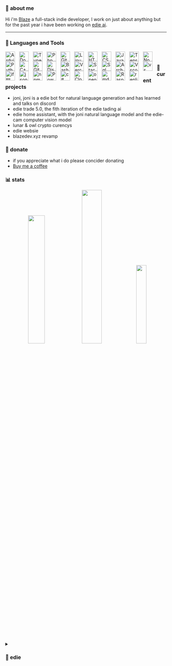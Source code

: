 ### 🐢 **about me**
Hi i'm [Blaze](https://blazedev.xyz) a full-stack indie developer,
I work on just about anything but for the past year i have been working on [edie ai](https://edie.blazedev.xyz).

---

### 📜 Languages and Tools
<img align="left" alt="Arduino" width="30px" style="padding-right:10px;" src="https://cdn.jsdelivr.net/gh/devicons/devicon/icons/arduino/arduino-original.svg"/>
<img align="left" alt="Docker" width="30px" style="padding-right:10px;" src="https://cdn.jsdelivr.net/gh/devicons/devicon/icons/docker/docker-plain-wordmark.svg" />
<img align="left" alt="TypeScript" width="30px" style="padding-right:10px;" src="https://cdn.jsdelivr.net/gh/devicons/devicon/icons/typescript/typescript-plain.svg" />
<img align="left" alt="Php" width="30px" style="padding-right:10px;" src="https://cdn.jsdelivr.net/gh/devicons/devicon/icons/php/php-plain.svg" />
<img align="left" alt="Git" width="30px" style="padding-right:10px;" src="https://cdn.jsdelivr.net/gh/devicons/devicon/icons/git/git-original.svg" />
<img align="left" alt="Linux" width="30px" style="padding-right:10px;" src="https://cdn.jsdelivr.net/gh/devicons/devicon/icons/linux/linux-original.svg" />
<img align="left" alt="HTML" width="30px" style="padding-right:10px;" src="https://cdn.jsdelivr.net/gh/devicons/devicon/icons/html5/html5-plain.svg" />
<img align="left" alt="CSS" width="30px" style="padding-right:10px;" src="https://cdn.jsdelivr.net/gh/devicons/devicon/icons/css3/css3-plain.svg" />
<img align="left" alt="JavaScript" width="30px" style="padding-right:10px;" src="https://cdn.jsdelivr.net/gh/devicons/devicon/icons/javascript/javascript-plain.svg" />
<img align="left" alt="TensorFlow" width="30px" style="padding-right:10px;" src="https://cdn.jsdelivr.net/gh/devicons/devicon/icons/tensorflow/tensorflow-original.svg" />
<img align="left" alt="NodeJS" width="30px" style="padding-right:10px;" src="https://cdn.jsdelivr.net/gh/devicons/devicon/icons/nodejs/nodejs-original.svg" />
<img align="left" alt="Python" width="30px" style="padding-right:10px;" src="https://cdn.jsdelivr.net/gh/devicons/devicon/icons/python/python-plain.svg" />
<img align="left" alt="C++" width="30px" style="padding-right:10px;" src="https://cdn.jsdelivr.net/gh/devicons/devicon@latest/icons/cplusplus/cplusplus-original.svg" />
<img align="left" alt="GitHub" width="30px" style="padding-right:10px;" src="https://cdn.jsdelivr.net/gh/devicons/devicon/icons/github/github-original.svg" />
<img align="left" alt="Discord.js" width="30px" style="padding-right:10px;" src="https://cdn.jsdelivr.net/gh/devicons/devicon/icons/discordjs/discordjs-plain.svg" />
<img align="left" alt="Bash" width="30px" style="padding-right:10px;" src="https://cdn.jsdelivr.net/gh/devicons/devicon/icons/bash/bash-original.svg" />
<img align="left" alt="Vercel" width="30px" style="padding-right:10px;" src="https://cdn.jsdelivr.net/gh/devicons/devicon/icons/vercel/vercel-original-wordmark.svg" />
<img align="left" alt="Stack Overflow" width="30px" style="padding-right:10px;" src="https://cdn.jsdelivr.net/gh/devicons/devicon/icons/stackoverflow/stackoverflow-original.svg" />
<img align="left" alt="Sql" width="30px" style="padding-right:10px;" src="https://cdn.jsdelivr.net/gh/devicons/devicon/icons/azuresqldatabase/azuresqldatabase-original.svg" />
<img align="left" alt="Arch" width="30px" style="padding-right:10px;" src="https://cdn.jsdelivr.net/gh/devicons/devic/icons/archlinux/archlinux-original.svg" />
<img align="left" alt="Vscode" width="30px" style="padding-right:10px;" src="https://cdn.jsdelivr.net/gh/devicons/devicon/icons/vscode/vscode-original.svg" />
<img align="left" alt="vs" width="30px" style="padding-right:10px;" src="https://cdn.jsdelivr.net/gh/devicons/devicon/icons/visualstudio/visualstudio-original.svg" />
<img align="left" alt="ifttt" width="30px" style="padding-right:10px;" src="https://cdn.jsdelivr.net/gh/devicons/devicon/icons/ifttt/ifttt-original.svg" />
<img align="left" alt="json" width="30px" style="padding-right:10px;" src="https://cdn.jsdelivr.net/gh/devicons/devicon/icons/json/json-original.svg" />
<img align="left" alt="npm" width="30px" style="padding-right:10px;" src="https://cdn.jsdelivr.net/gh/devicons/devicon/icons/npm/npm-original-wordmark.svg" />
<img align="left" alt="Powershell" width="30px" style="padding-right:10px;" src="https://cdn.jsdelivr.net/gh/devicons/devicon@latest/icons/powershell/powershell-original.svg" />
<img align="left" alt="c#" width="30px" style="padding-right:10px;" src="https://cdn.jsdelivr.net/gh/devicons/devicon@latest/icons/csharp/csharp-original.svg" />
<img align="left" alt="Cloudflare" width="30px" style="padding-right:10px;" src="https://cdn.jsdelivr.net/gh/devicons/devicon@latest/icons/cloudflare/cloudflare-original.svg" />
<img align="left" alt="open cv" width="30px" style="padding-right:10px;" src="https://cdn.jsdelivr.net/gh/devicons/devicon@latest/icons/opencv/opencv-original.svg" />
<img align="left" alt="md" width="30px" style="padding-right:10px;" src="https://cdn.jsdelivr.net/gh/devicons/devicon@latest/icons/markdown/markdown-original.svg" />
<img align="left" alt="Raspberry pi" width="30px" style="padding-right:10px;" src="https://cdn.jsdelivr.net/gh/devicons/devicon@latest/icons/raspberrypi/raspberrypi-original.svg" />
<img align="left" alt="replit" width="30px" style="padding-right:10px;" src="https://cdn.jsdelivr.net/gh/devicons/devicon@latest/icons/replit/replit-original.svg" />
<br />


### 🐙 curent projects

- joni, joni is a edie bot for natural language generation and has learned and talks on discord
- edie trade 5.0, the fith iteration of the edie tading ai
- edie home assistant, with the joni natural language model and the edie-cam computer vision model
- lunar & owl crypto curencys 
- edie websie
- blazedev.xyz revamp

### 💸 donate
- if you appreciate what i do please concider donating
- [Buy me a coffee](https://www.buymeacoffee.com/blazedevv)

### 📊 stats
<p align="center">
  <img src="https://github-readme-stats.vercel.app/api?username=Blaze-stack&theme=github_dark&hide_border=true&include_all_commits=false&count_private=true" width="32%">
  <img src="https://github-readme-streak-stats.herokuapp.com/?user=Blaze-stack&theme=github_dark&hide_border=true" width="35%">
  <img src="https://github-readme-stats.vercel.app/api/top-langs/?username=Blaze-stack&theme=github_dark&hide_border=true&include_all_commits=true&count_private=true&layout=compact" width="25%">
</p>

#
<details>
 <summary><h3>🤖 edie</h3></summary>
  edie is a group of mutuple ai models built to do many thing from trading stocks to natural language generation to computer vision, edie was started in feb 2022 as just a meme to mess around and piss people off but since then edie has grown and has reached places people said he would never go, and each day i try and push what he can do to set the bar higher in my development. joni is our most advanced natural language generation model powered by edie in ways it seems and feels human and displays emotion like hate, love and sadness, if you would like to talk to joni you can add them here **`joni#9320`**
